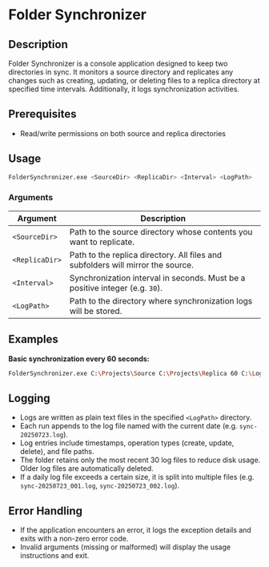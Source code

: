 # Folder Synchronizer

## Description

Folder Synchronizer is a console application designed to keep two directories in sync. It monitors a source directory and replicates any changes such as creating, updating, or deleting files to a replica directory at specified time intervals. Additionally, it logs synchronization activities.

## Prerequisites
* Read/write permissions on both source and replica directories

## Usage

```bash
FolderSynchronizer.exe <SourceDir> <ReplicaDir> <Interval> <LogPath>
```

### Arguments

| Argument       | Description                                                                     |
| -------------- | ------------------------------------------------------------------------------- |
| `<SourceDir>`  | Path to the source directory whose contents you want to replicate.              |
| `<ReplicaDir>` | Path to the replica directory. All files and subfolders will mirror the source. |
| `<Interval>`   | Synchronization interval in seconds. Must be a positive integer (e.g. `30`).    |
| `<LogPath>`    | Path to the directory where synchronization logs will be stored.                |

## Examples

**Basic synchronization every 60 seconds:**

   ```bash
   FolderSynchronizer.exe C:\Projects\Source C:\Projects\Replica 60 C:\Logs
   ```

## Logging

* Logs are written as plain text files in the specified `<LogPath>` directory.
* Each run appends to the log file named with the current date (e.g. `sync-20250723.log`).
* Log entries include timestamps, operation types (create, update, delete), and file paths.
* The folder retains only the most recent 30 log files to reduce disk usage. Older log files are automatically deleted.
* If a daily log file exceeds a certain size, it is split into multiple files (e.g. `sync-20250723_001.log`, `sync-20250723_002.log`).

## Error Handling

* If the application encounters an error, it logs the exception details and exits with a non-zero error code.
* Invalid arguments (missing or malformed) will display the usage instructions and exit.
